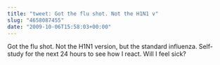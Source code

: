 ```yaml
---
title: "tweet: Got the flu shot. Not the H1N1 v"
slug: "4658087455"
date: "2009-10-06T15:58:03+00:00"
---
```

Got the flu shot. Not the H1N1 version, but the standard influenza. Self-study for the next 24 hours to see how I react. Will I feel sick?